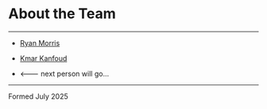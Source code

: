 # About the Team

---

* [Ryan Morris](./ryan-morris.md)

* [Kmar Kanfoud](./kmar-kanfoud.md)
* <--- next person will go...



---

Formed July 2025
